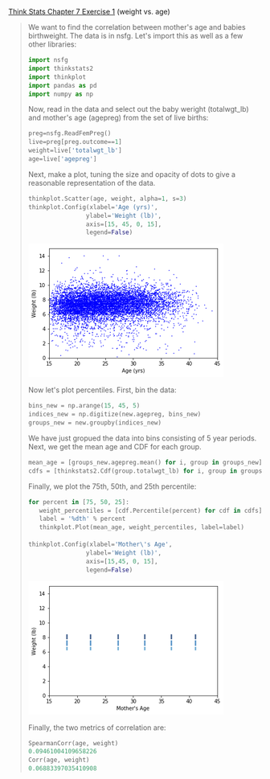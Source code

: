 [Think Stats Chapter 7 Exercise 1](http://greenteapress.com/thinkstats2/html/thinkstats2008.html#toc70) (weight vs. age)

>We want to find the correlation between mother's
> age and babies birthweight. The data is in nsfg.  Let's import this as well as a few other libraries:
> ```python
> import nsfg
> import thinkstats2
> import thinkplot
> import pandas as pd
> import numpy as np
> ```
> Now, read in the data and select out the baby weright (totalwgt_lb) and mother's age (agepreg) from the set of live births:
> ```python
> preg=nsfg.ReadFemPreg()
> live=preg[preg.outcome==1]
>weight=live['totalwgt_lb']
>age=live['agepreg']
> ```
>Next, make a plot, tuning the size and opacity of dots to give a reasonable representation of the data.
> ```python
> thinkplot.Scatter(age, weight, alpha=1, s=3)
>thinkplot.Config(xlabel='Age (yrs)',
>                 ylabel='Weight (lb)',
>                 axis=[15, 45, 0, 15],
>                 legend=False)
>```
> ![scatter](https://github.com/williamcottrell72/dsp/blob/master/statistics/images/AgeWeightScatter.png)
>
> Now let's plot percentiles.  First, bin the data:
> ```python
> bins_new = np.arange(15, 45, 5)
>indices_new = np.digitize(new.agepreg, bins_new)
>groups_new = new.groupby(indices_new)
> ```
> We have just gropued the data into bins consisting of 5 year periods.  Next, we get the mean age and CDF for each group.
> ```python
> mean_age = [groups_new.agepreg.mean() for i, group in groups_new]
>cdfs = [thinkstats2.Cdf(group.totalwgt_lb) for i, group in groups_new]
> ```
>Finally, we plot the 75th, 50th, and 25th percentile:
> ```python
> for percent in [75, 50, 25]:
>    weight_percentiles = [cdf.Percentile(percent) for cdf in cdfs]
>    label = '%dth' % percent
>    thinkplot.Plot(mean_age, weight_percentiles, label=label)
>
>thinkplot.Config(xlabel='Mother\'s Age',
>                 ylabel='Weight (lb)',
>                 axis=[15,45, 0, 15],
>                 legend=False)
>```
>  ![percentiles](https://github.com/williamcottrell72/dsp/blob/master/statistics/images/AgeWeightPercentiles.png)
>
> Finally, the two metrics of correlation are:
> ```python
> SpearmanCorr(age, weight)
> 0.09461004109658226
>Corr(age, weight)
> 0.06883397035410908
> ```
